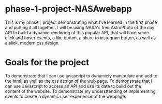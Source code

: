 # phase-1-project-NASAwebapp
This is my phase 1 project demonstrating what I've learned in the first phase and putting it all together. I will be using NASA's free AstroPhoto of the day API to build a dynamic rendering of this popular API, that will have some click and hover events, a like button, a share to instagram button, as well as a slick, modern css design.

# Goals for the project

To demonstrate that I can use javascript to dynamicly manipulate and add to the html, as well as the css design of the web page. To demonstrate that I can use Javascript to access an API and use its data to build out the content of the website. To demonstrate my understtanding of implementing events to create a dynamic user experience of the webpage.